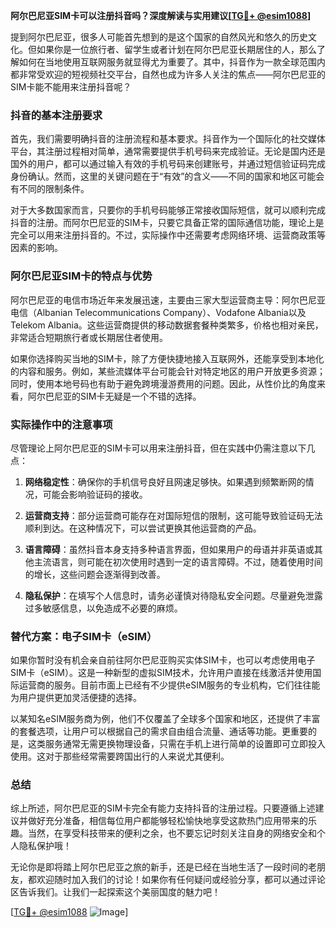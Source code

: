 **阿尔巴尼亚SIM卡可以注册抖音吗？深度解读与实用建议[[TG💪+ @esim1088](https://t.me/s/esim1088)]**

提到阿尔巴尼亚，很多人可能首先想到的是这个国家的自然风光和悠久的历史文化。但如果你是一位旅行者、留学生或者计划在阿尔巴尼亚长期居住的人，那么了解如何在当地使用互联网服务就显得尤为重要了。其中，抖音作为一款全球范围内都非常受欢迎的短视频社交平台，自然也成为许多人关注的焦点——阿尔巴尼亚的SIM卡能不能用来注册抖音呢？

### 抖音的基本注册要求

首先，我们需要明确抖音的注册流程和基本要求。抖音作为一个国际化的社交媒体平台，其注册过程相对简单，通常需要提供手机号码来完成验证。无论是国内还是国外的用户，都可以通过输入有效的手机号码来创建账号，并通过短信验证码完成身份确认。然而，这里的关键问题在于“有效”的含义——不同的国家和地区可能会有不同的限制条件。

对于大多数国家而言，只要你的手机号码能够正常接收国际短信，就可以顺利完成抖音的注册。而阿尔巴尼亚的SIM卡，只要它具备正常的国际通信功能，理论上是完全可以用来注册抖音的。不过，实际操作中还需要考虑网络环境、运营商政策等因素的影响。

### 阿尔巴尼亚SIM卡的特点与优势

阿尔巴尼亚的电信市场近年来发展迅速，主要由三家大型运营商主导：阿尔巴尼亚电信（Albanian Telecommunications Company）、Vodafone Albania以及Telekom Albania。这些运营商提供的移动数据套餐种类繁多，价格也相对亲民，非常适合短期旅行者或长期居住者使用。

如果你选择购买当地的SIM卡，除了方便快捷地接入互联网外，还能享受到本地化的内容和服务。例如，某些流媒体平台可能会针对特定地区的用户开放更多资源；同时，使用本地号码也有助于避免跨境漫游费用的问题。因此，从性价比的角度来看，阿尔巴尼亚的SIM卡无疑是一个不错的选择。

### 实际操作中的注意事项

尽管理论上阿尔巴尼亚的SIM卡可以用来注册抖音，但在实践中仍需注意以下几点：

1. **网络稳定性**：确保你的手机信号良好且网速足够快。如果遇到频繁断网的情况，可能会影响验证码的接收。
   
2. **运营商支持**：部分运营商可能存在对国际短信的限制，这可能导致验证码无法顺利到达。在这种情况下，可以尝试更换其他运营商的产品。

3. **语言障碍**：虽然抖音本身支持多种语言界面，但如果用户的母语并非英语或其他主流语言，则可能在初次使用时遇到一定的语言障碍。不过，随着使用时间的增长，这些问题会逐渐得到改善。

4. **隐私保护**：在填写个人信息时，请务必谨慎对待隐私安全问题。尽量避免泄露过多敏感信息，以免造成不必要的麻烦。

### 替代方案：电子SIM卡（eSIM）

如果你暂时没有机会亲自前往阿尔巴尼亚购买实体SIM卡，也可以考虑使用电子SIM卡（eSIM）。这是一种新型的虚拟SIM技术，允许用户直接在线激活并使用国际运营商的服务。目前市面上已经有不少提供eSIM服务的专业机构，它们往往能为用户提供更加灵活便捷的选择。

以某知名eSIM服务商为例，他们不仅覆盖了全球多个国家和地区，还提供了丰富的套餐选项，让用户可以根据自己的需求自由组合流量、通话等功能。更重要的是，这类服务通常无需更换物理设备，只需在手机上进行简单的设置即可立即投入使用。这对于那些经常需要跨国出行的人来说尤其便利。

### 总结

综上所述，阿尔巴尼亚的SIM卡完全有能力支持抖音的注册过程。只要遵循上述建议并做好充分准备，相信每位用户都能够轻松愉快地享受这款热门应用带来的乐趣。当然，在享受科技带来的便利之余，也不要忘记时刻关注自身的网络安全和个人隐私保护哦！

无论你是即将踏上阿尔巴尼亚之旅的新手，还是已经在当地生活了一段时间的老朋友，都欢迎随时加入我们的讨论！如果你有任何疑问或经验分享，都可以通过评论区告诉我们。让我们一起探索这个美丽国度的魅力吧！

[[TG💪+ @esim1088](https://t.me/s/esim1088) ![Image](https://i.postimg.cc/4NQfJmqS/Snipaste-2025-05-13-00-14-12.png)]
